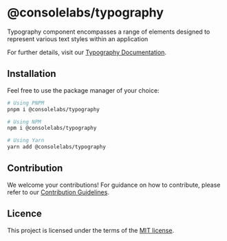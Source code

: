 # @consolelabs/typography

Typography component encompasses a range of elements designed to represent
various text styles within an application

For further details, visit our
[Typography Documentation](https://ds.console.so/?path=/docs/components-typography--docs).

## Installation

Feel free to use the package manager of your choice:

```sh
# Using PNPM
pnpm i @consolelabs/typography

# Using NPM
npm i @consolelabs/typography

# Using Yarn
yarn add @consolelabs/typography
```

## Contribution

We welcome your contributions! For guidance on how to contribute, please refer
to our [Contribution Guidelines](/CONTRIBUTING.md).

## Licence

This project is licensed under the terms of the
[MIT license](https://choosealicense.com/licenses/mit/).
